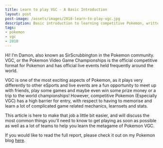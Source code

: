 ```yaml
---
title: Learn to play VGC - A Basic Introduction
layout: post
post-image: /assets/images/2018-learn-to-play-vgc.jpg
description: Basic introduction to learning competitive Pokemon, written in 2018. [Hatenablog Link]
tags:
- pokemon
- vgc
- 2018
---
```


Hi! I’m Damon, also known as SirScrubbington in the Pokemon community. VGC, or the Pokemon Video Game Championships is the official competitive format for Pokemon and has official live events held frequently around the world.

VGC is one of the most exciting aspects of Pokemon, as it plays very differently to other eSports and live events are a fun opportunity to meet up with friends, play some games and maybe even win some prize money or a trip to the world championships! However,  competitive Pokemon (Especially VGC) has a high barrier for entry, with respect to having to memorise and learn a lot of complicated game related mechanics, learnsets and stats.

This article is here to make that job a little bit easier, and will discuss the most common things you'll need to know to get playing as soon as possible as well as a lot of teams to help you learn the metagame of Pokemon VGC.

If you would like to read the full report, please check it out on my Pokemon blog [here](http://sir-scrubbington.hatenablog.com/entry/2018/02/22/224858).